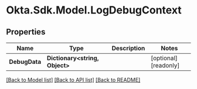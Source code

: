 # Okta.Sdk.Model.LogDebugContext

## Properties

Name | Type | Description | Notes
------------ | ------------- | ------------- | -------------
**DebugData** | **Dictionary&lt;string, Object&gt;** |  | [optional] [readonly] 

[[Back to Model list]](../README.md#documentation-for-models) [[Back to API list]](../README.md#documentation-for-api-endpoints) [[Back to README]](../README.md)

